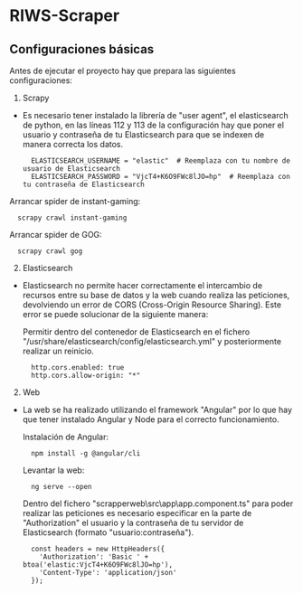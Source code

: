# RIWS-Scraper

## Configuraciones básicas

Antes de ejecutar el proyecto hay que prepara las siguientes configuraciones:

1. Scrapy
- Es necesario tener instalado la librería de "user agent", el elasticsearch de python, en las líneas 112 y 113 de la configuración hay que poner el usuario y contraseña de tu Elasticsearch para que se indexen de manera correcta los datos.

  ```
    ELASTICSEARCH_USERNAME = "elastic"  # Reemplaza con tu nombre de usuario de Elasticsearch
    ELASTICSEARCH_PASSWORD = "VjcT4+K6O9FWc8lJO=hp"  # Reemplaza con tu contraseña de Elasticsearch

Arrancar spider de instant-gaming:

  ```
    scrapy crawl instant-gaming
  ```
    
Arrancar spider de GOG:

  ```
    scrapy crawl gog  
  ```
  

2. Elasticsearch
- Elasticsearch no permite hacer correctamente el intercambio de recursos entre su base de datos y la web cuando realiza las peticiones, devolviendo un error de CORS (Cross-Origin Resource Sharing). Este error se puede solucionar de la siguiente manera:
    
  Permitir dentro del contenedor de Elasticsearch en el fichero "/usr/share/elasticsearch/config/elasticsearch.yml" y posteriormente realizar un reinicio.


  ```
    http.cors.enabled: true
    http.cors.allow-origin: "*"
  ```

2. Web
- La web se ha realizado utilizando el framework "Angular" por lo que hay que tener instalado Angular y Node para el correcto funcionamiento.


  Instalación de Angular:
    
  
  ```
    npm install -g @angular/cli
  ```

  Levantar la web:

  ```
    ng serve --open
  ```
  
  Dentro del fichero "scrapperweb\src\app\app.component.ts" para poder realizar las peticiones es necesario especificar en la parte de "Authorization" el usuario y la contraseña de tu servidor de Elasticsearch (formato "usuario:contraseña").
  
  ```
    const headers = new HttpHeaders({
      'Authorization': 'Basic ' + btoa('elastic:VjcT4+K6O9FWc8lJO=hp'), 
      'Content-Type': 'application/json'
    });
  ```











